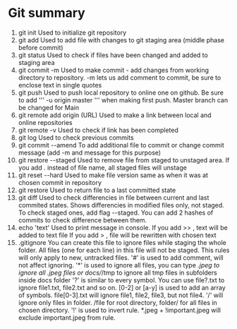 # Git summary


1. git init
Used to initialize git repository
2. git add
Used to add file with changes to git staging area (middle phase before commit)
3. git status
Used to check if files have been changed and added to staging area
4. git commit -m
Used to make commit - add changes from working directory to repository. -m lets us add comment to commit, be sure to enclose text in single quotes
5. git push
Used to push local repository to online one on github. Be sure to add ''' -u origin master ''' when making first push. Master branch can be changed for Main
6. git remote add origin (URL)
Used to make a link between local and online repositories
7. git remote -v
Used to check if link has been completed
8. git log
Used to check previous commits
9. git commit --amend
To add additional file to commit or change commit message (add -m and message for this purpose)
10. git restore --staged <file>
Used to remove file from staged to unstaged area. If you add . instead of file name, all staged files will unstage
11. git reset --hard <commit hash>
Used to make file version same as when it was at chosen commit in repository
12. git restore <file>
Used to return file to a last committed state
13. git diff
Used to check differencies in file between current and last commited states. 
Shows differencies in modified files only, not staged. To check staged ones, add flag --staged.
You can add 2 hashes of commits to check difference between them.
14. echo 'text'
Used to print message in console.
If you add >> <file name>, text will be added to text file
If you add > <file name>, file will be rewritten with chosen text
15. .gitignore
You can create this file to ignore files while staging the whole folder.
All files (one for each line) in this file will not be staged.
This rules will only apply to new, untracked files.
'#' is used to add comment, will not affect ignoring.
'*' is used to ignore all files, you can type *.jpeg to ignore all .jpeg files or docs/*/tmp to ignore all tmp files in subfolders inside docs folder
'?' is similar to every symbol. You can use file?.txt to ignore file1.txt, file2.txt and so on.
[0-2] or [a-y] is used to add an array of symbols. file[0-3].txt will ignore file1, file2, file3, but not file4.
'/' will ignore only files in folder. /file for root directory, folder/ for all files in chosen directory.
'!' is used to invert rule. *.jpeg + !important.jpeg will exclude important.jpeg from rule.


